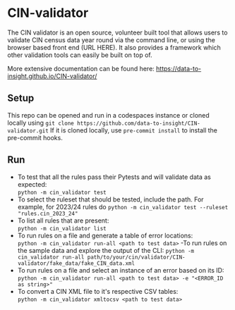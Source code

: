 # CIN-validator
The CIN validator is an open source, volunteer built tool that allows users to validate CIN census data year round via the command line, or using the browser based front end (URL HERE). It also provides a framework which other validation tools can easily be built on top of.

More extensive documentation can be found here: https://data-to-insight.github.io/CIN-validator/

## Setup
This repo can be opened and run in a codespaces instance or cloned locally using `git clone https://github.com/data-to-insight/CIN-validator.git`
If it is cloned locally, use `pre-commit install` to install the pre-commit hooks.

## Run
- To test that all the rules pass their Pytests and will validate data as expected:  
`python -m cin_validator test`
- To select the ruleset that should be tested, include the path. For example, for 2023/24 rules do
`python -m cin_validator test --ruleset "rules.cin_2023_24"`
- To list all rules that are present:  
`python -m cin_validator list`
- To run rules on a file and generate a table of error locations:  
`python -m cin_validator run-all <path to test data>`
-To run rules on the sample data and explore the output of the CLI:
`python -m cin_validator run-all path/to/your/cin/validator/CIN-validator/fake_data/fake_CIN_data.xml`
- To run rules on a file and select an instance of an error based on its ID:  
`python -m cin_validator run-all <path to test data> -e "<ERROR_ID as string>"`
- To convert a CIN XML file to it's respective CSV tables:  
`python -m cin_validator xmltocsv <path to test data>`
